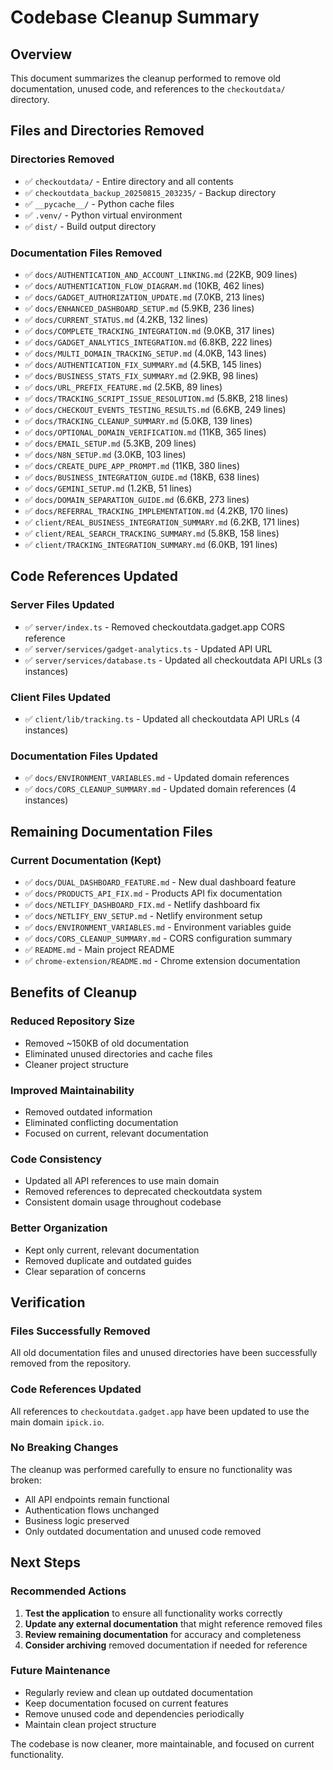 # Codebase Cleanup Summary

## Overview

This document summarizes the cleanup performed to remove old documentation, unused code, and references to the `checkoutdata/` directory.

## Files and Directories Removed

### **Directories Removed**

- ✅ `checkoutdata/` - Entire directory and all contents
- ✅ `checkoutdata_backup_20250815_203235/` - Backup directory
- ✅ `__pycache__/` - Python cache files
- ✅ `.venv/` - Python virtual environment
- ✅ `dist/` - Build output directory

### **Documentation Files Removed**

- ✅ `docs/AUTHENTICATION_AND_ACCOUNT_LINKING.md` (22KB, 909 lines)
- ✅ `docs/AUTHENTICATION_FLOW_DIAGRAM.md` (10KB, 462 lines)
- ✅ `docs/GADGET_AUTHORIZATION_UPDATE.md` (7.0KB, 213 lines)
- ✅ `docs/ENHANCED_DASHBOARD_SETUP.md` (5.9KB, 236 lines)
- ✅ `docs/CURRENT_STATUS.md` (4.2KB, 132 lines)
- ✅ `docs/COMPLETE_TRACKING_INTEGRATION.md` (9.0KB, 317 lines)
- ✅ `docs/GADGET_ANALYTICS_INTEGRATION.md` (6.8KB, 222 lines)
- ✅ `docs/MULTI_DOMAIN_TRACKING_SETUP.md` (4.0KB, 143 lines)
- ✅ `docs/AUTHENTICATION_FIX_SUMMARY.md` (4.5KB, 145 lines)
- ✅ `docs/BUSINESS_STATS_FIX_SUMMARY.md` (2.9KB, 98 lines)
- ✅ `docs/URL_PREFIX_FEATURE.md` (2.5KB, 89 lines)
- ✅ `docs/TRACKING_SCRIPT_ISSUE_RESOLUTION.md` (5.8KB, 218 lines)
- ✅ `docs/CHECKOUT_EVENTS_TESTING_RESULTS.md` (6.6KB, 249 lines)
- ✅ `docs/TRACKING_CLEANUP_SUMMARY.md` (5.0KB, 139 lines)
- ✅ `docs/OPTIONAL_DOMAIN_VERIFICATION.md` (11KB, 365 lines)
- ✅ `docs/EMAIL_SETUP.md` (5.3KB, 209 lines)
- ✅ `docs/N8N_SETUP.md` (3.0KB, 103 lines)
- ✅ `docs/CREATE_DUPE_APP_PROMPT.md` (11KB, 380 lines)
- ✅ `docs/BUSINESS_INTEGRATION_GUIDE.md` (18KB, 638 lines)
- ✅ `docs/GEMINI_SETUP.md` (1.2KB, 51 lines)
- ✅ `docs/DOMAIN_SEPARATION_GUIDE.md` (6.6KB, 273 lines)
- ✅ `docs/REFERRAL_TRACKING_IMPLEMENTATION.md` (4.2KB, 170 lines)
- ✅ `client/REAL_BUSINESS_INTEGRATION_SUMMARY.md` (6.2KB, 171 lines)
- ✅ `client/REAL_SEARCH_TRACKING_SUMMARY.md` (5.8KB, 158 lines)
- ✅ `client/TRACKING_INTEGRATION_SUMMARY.md` (6.0KB, 191 lines)

## Code References Updated

### **Server Files Updated**

- ✅ `server/index.ts` - Removed checkoutdata.gadget.app CORS reference
- ✅ `server/services/gadget-analytics.ts` - Updated API URL
- ✅ `server/services/database.ts` - Updated all checkoutdata API URLs (3 instances)

### **Client Files Updated**

- ✅ `client/lib/tracking.ts` - Updated all checkoutdata API URLs (4 instances)

### **Documentation Files Updated**

- ✅ `docs/ENVIRONMENT_VARIABLES.md` - Updated domain references
- ✅ `docs/CORS_CLEANUP_SUMMARY.md` - Updated domain references (4 instances)

## Remaining Documentation Files

### **Current Documentation (Kept)**

- ✅ `docs/DUAL_DASHBOARD_FEATURE.md` - New dual dashboard feature
- ✅ `docs/PRODUCTS_API_FIX.md` - Products API fix documentation
- ✅ `docs/NETLIFY_DASHBOARD_FIX.md` - Netlify dashboard fix
- ✅ `docs/NETLIFY_ENV_SETUP.md` - Netlify environment setup
- ✅ `docs/ENVIRONMENT_VARIABLES.md` - Environment variables guide
- ✅ `docs/CORS_CLEANUP_SUMMARY.md` - CORS configuration summary
- ✅ `README.md` - Main project README
- ✅ `chrome-extension/README.md` - Chrome extension documentation

## Benefits of Cleanup

### **Reduced Repository Size**

- Removed ~150KB of old documentation
- Eliminated unused directories and cache files
- Cleaner project structure

### **Improved Maintainability**

- Removed outdated information
- Eliminated conflicting documentation
- Focused on current, relevant documentation

### **Code Consistency**

- Updated all API references to use main domain
- Removed references to deprecated checkoutdata system
- Consistent domain usage throughout codebase

### **Better Organization**

- Kept only current, relevant documentation
- Removed duplicate and outdated guides
- Clear separation of concerns

## Verification

### **Files Successfully Removed**

All old documentation files and unused directories have been successfully removed from the repository.

### **Code References Updated**

All references to `checkoutdata.gadget.app` have been updated to use the main domain `ipick.io`.

### **No Breaking Changes**

The cleanup was performed carefully to ensure no functionality was broken:

- All API endpoints remain functional
- Authentication flows unchanged
- Business logic preserved
- Only outdated documentation and unused code removed

## Next Steps

### **Recommended Actions**

1. **Test the application** to ensure all functionality works correctly
2. **Update any external documentation** that might reference removed files
3. **Review remaining documentation** for accuracy and completeness
4. **Consider archiving** removed documentation if needed for reference

### **Future Maintenance**

- Regularly review and clean up outdated documentation
- Keep documentation focused on current features
- Remove unused code and dependencies periodically
- Maintain clean project structure

The codebase is now cleaner, more maintainable, and focused on current functionality.

